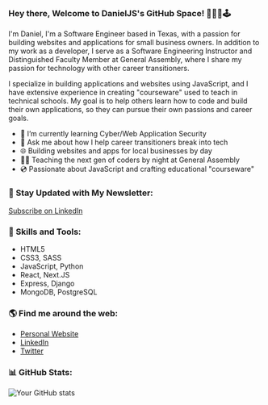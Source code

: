 <!--
**myDeveloperJourney/myDeveloperJourney** is a ✨ _special_ ✨ repository because its `README.md` (this file) appears on your GitHub profile. -->

### Hey there, Welcome to DanielJS's GitHub Space! 👨🏼‍💻🕹️


I'm Daniel, I'm a Software Engineer based in Texas, with a passion for building websites and applications for small business owners. In addition to my work as a developer, I serve as a Software Engineering Instructor and Distinguished Faculty Member at General Assembly, where I share my passion for technology with other career transitioners.

I specialize in building applications and websites using JavaScript, and I have extensive experience in creating "courseware" used to teach in technical schools. My goal is to help others learn how to code and build their own applications, so they can pursue their own passions and career goals.

- 🌱 I’m currently learning Cyber/Web Application Security
- 💬 Ask me about how I help career transitioners break into tech
- 🌐 Building websites and apps for local businesses by day
- 🧑‍🏫 Teaching the next gen of coders by night at General Assembly
- 💿 Passionate about JavaScript and crafting educational "courseware"

### 💌 Stay Updated with My Newsletter:

<a href="https://www.linkedin.com/build-relation/newsletter-follow?entityUrn=7037147055806439424" target="_blank">Subscribe on LinkedIn</a>

### 🚀 Skills and Tools:

<ul>
  <li>HTML5</li>
  <li>CSS3, SASS</li>
  <li>JavaScript, Python</li>
  <li>React, Next.JS</li>
  <li>Express, Django</li>
 <li>MongoDB, PostgreSQL</li>
</ul>

### 🌎 Find me around the web:

- [Personal Website](https://danieljs.io)
- [LinkedIn](https://www.linkedin.com/in/daniel-j-scott/)
- [Twitter](https://twitter.com/dvlpr_dan)

### 📊 GitHub Stats:

![Your GitHub stats](https://github-readme-stats.vercel.app/api?username=myDeveloperJourney&show_icons=true&theme=dark)


